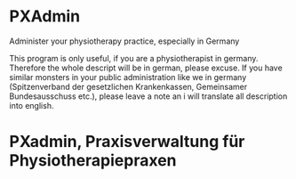 # PXAdmin
Administer your physiotherapy practice, especially in Germany

This program is only useful, if you are a physiotherapist in germany. Therefore the whole descript will be in german, please excuse. If you have similar monsters in your public administration like we in germany (Spitzenverband der gesetzlichen Krankenkassen, Gemeinsamer Bundesausschuss etc.), please leave a note an i will translate all description into english.

# PXadmin, Praxisverwaltung für Physiotherapiepraxen

